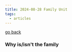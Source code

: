 ```yaml
---
title: 2024-08-28 Family Unit
tags:
  - articles
---
```


[go back](Articles.md)

### Why is/isn't the family



